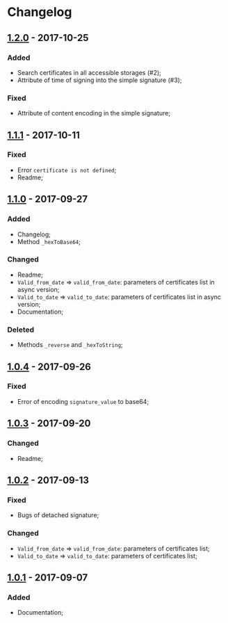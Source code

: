 # Changelog

## [1.2.0] - 2017-10-25
### Added
 - Search certificates in all accessible storages (#2);
 - Attribute of time of signing into the simple signature (#3);

### Fixed
 - Attribute of content encoding in the simple signature;

## [1.1.1] - 2017-10-11
### Fixed
  - Error `certificate is not defined`;
  - Readme;

## [1.1.0] - 2017-09-27
### Added
 - Changelog;
 - Method `_hexToBase64`;

### Changed
 - Readme;
 - `Valid_from_date` => `valid_from_date`: parameters of certificates list in async version;
 - `Valid_to_date` => `valid_to_date`: parameters of certificates list in async version;
 - Documentation;

### Deleted
 - Methods `_reverse` and `_hexToString`;

## [1.0.4] - 2017-09-26
### Fixed
 - Error of encoding `signature_value` to base64;

## [1.0.3] - 2017-09-20
### Changed
 - Readme;

## [1.0.2] - 2017-09-13
### Fixed
 - Bugs of detached signature;

### Changed
 - `Valid_from_date` => `valid_from_date`: parameters of certificates list;
 - `Valid_to_date` => `valid_to_date`: parameters of certificates list;

## [1.0.1] - 2017-09-07
### Added
 - Documentation;

[1.2.0]: https://github.com/VMashanov/crypto-pro-provider/compare/1.1.1...1.2.0
[1.1.1]: https://github.com/VMashanov/crypto-pro-provider/compare/1.1.0...1.1.1
[1.1.0]: https://github.com/VMashanov/crypto-pro-provider/compare/1.0.4...1.1.0
[1.0.4]: https://github.com/VMashanov/crypto-pro-provider/compare/1.0.3...1.0.4
[1.0.3]: https://github.com/VMashanov/crypto-pro-provider/compare/1.0.2...1.0.3
[1.0.2]: https://github.com/VMashanov/crypto-pro-provider/compare/1.0.1...1.0.2
[1.0.1]: https://github.com/VMashanov/crypto-pro-provider/compare/1.0.0...1.0.1
